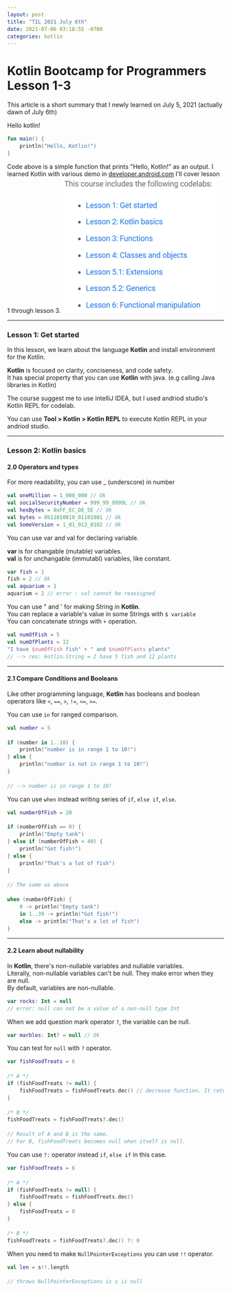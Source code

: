 ```yaml
---
layout: post
title: "TIL 2021 July 6th" 
date: 2021-07-06 03:18:55 -0700
categories: kotlin 
---
```

<h1>Kotlin Bootcamp for Programmers Lesson 1-3</h1> 

This article is a short summary that I newly learned on July 5, 2021 (actually dawn of July 6th)

Hello kotlin!
```kotlin
fun main() {	
    println("Hello, Kotlin!")
}
```
Code above is a simple function that prints "Hello, Kotlin!" as an output.
I learned Kotlin with various demo in [developer.android.com](https://developer.android.com/codelabs/kotlin-bootcamp-welcome#0) 
I'll cover lesson 1 through lesson 3.
![fig1](TIL/2021-07-05/fig1.PNG) 

---

<h3>Lesson 1: Get started</h3>

In this lesson, we learn about the language **Kotlin** and install environment for the Kotlin.


**Kotlin** is focused on clarity, conciseness, and code safety.<br>
It has special property that you can use **Kotlin** with java. (e.g calling Java libraries in Kotlin)

The course suggest me to use intelliJ IDEA, but I used andriod studio's Kotlin REPL for codelab.

You can use **Tool > Kotlin > Kotlin REPL** to execute Kotlin REPL in your andriod studio.

---

<h3>Lesson 2: Kotlin basics</h3>

<h4>2.0 Operators and types</h4>

For more readability, you can use _ (underscore) in number

```kotlin
val oneMillion = 1_000_000 // Ok
val socialSecurityNumber = 999_99_9999L // Ok
val hexBytes = 0xFF_EC_DE_5E // Ok
val bytes = 0b11010010_01101001 // Ok
val SomeVersion = 1_01_013_0102 // Ok
``` 

You can use var and val for declaring variable.

**var** is for changable (mutable) variables.<br>
**val** is for unchangable (immutabl) variables, like constant.

```kotlin
var fish = 1
fish = 2 // Ok
val aquarium = 1
aquarium = 2 // error : val cannot be reassigned
```

You can use " and ' for making String in **Kotlin**. <br> 
You can replace a variable's value in some Strings with ```$ variable``` <br>
You can concatenate strings with ```+``` operation. <br>

```kotlin
val numOfFish = 5
val numOfPlants = 12
"I have $numOfFish fish" + " and $numOfPlants plants"
// --> res: kotlin.String = I have 5 fish and 12 plants
``` 

---- 

<h4>2.1 Compare Conditions and Booleans</h4>

Like other programming language, **Kotlin** has booleans and boolean operators like ```<```, ```==```, ```>```, ```!=```, ```<=```, ```>=```.

You can use ```in``` for ranged comparison. 

```kotlin
val number = 5

if (number in 1..10) {
    println("number is in range 1 to 10!")
} else {
    println("number is not in range 1 to 10!")
}

// --> number is in range 1 to 10!
``` 

You can use ```when``` instead writing series of ```if```, ```else if```, ```else```. 

```kotlin 
val numberOfFish = 20

if (numberOfFish == 0) {
    println("Empty tank")
} else if (numberOfFish < 40) {
    println("Got fish!")
} else {
    println("That's a lot of fish")
}

// The same as above

when (numberOfFish) {
    0 -> println("Empty tank")
    in 1..39 -> println("Got fish!")
    else -> println("That's a lot of fish")
}
``` 

---- 

<h4>2.2 Learn about nullability</h4> 

In **Kotlin**, there's non-nullable variables and nullable variables. <br> 
Literally, non-nullable variables can't be null. They make error when they are null. <br>
By default, variables are non-nullable. <br> 

```kotlin
var rocks: Int = null
// error: null can not be a value of a non-null type Int
``` 

When we add question mark operator ```?```, the variable can be null.

```kotlin
var marbles: Int? = null // Ok
``` 

You can test for ```null``` with ```?``` operator. 

```kotlin
var fishFoodTreats = 6

/* A */
if (fishFoodTreats != null) {
    fishFoodTreats = fishFoodTreats.dec() // decrease function. It returns var - 1
}

/* B */
fishFoodTreats = fishFoodTreats?.dec()
 
// Result of A and B is the same.
// For B, fishFoodTreats becomes null when itself is null.
``` 

You can use ```?:``` operator instead ```if```, ```else if``` in this case. 

```kotlin 
var fishFoodTreats = 6

/* A */
if (fishFoodTreats != null) {
    fishFoodTreats = fishFoodTreats.dec()
} else {
    fishFoodTreats = 0
}

/* B */
fishFoodTreats = fishFoodTreats?.dec() ?: 0

``` 

When you need to make ```NullPointerExceptions``` you can use ```!!``` operator.

```kotlin
val len = s!!.length

// throws NullPointerExceptions is s is null
```


